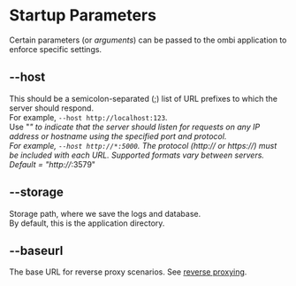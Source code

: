 # Startup Parameters

Certain parameters (or _arguments_) can be passed to the ombi application to enforce specific settings.

## --host

This should be a semicolon-separated (;) list of URL prefixes to which the server should respond.  
For example, `--host http://localhost:123`.  
Use "*" to indicate that the server should listen for requests on any IP address or hostname using the specified port and protocol.  
For example, `--host http://*:5000`.
The protocol (http:// or https://) must be included with each URL. Supported formats vary between servers.  
Default = "http://*:3579"

## --storage

Storage path, where we save the logs and database.  
By default, this is the application directory.

## --baseurl

The base URL for reverse proxy scenarios. See [reverse proxying](../../info/reverse-proxy).
